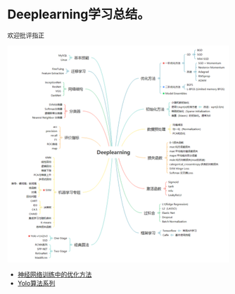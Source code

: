 # Deeplearning学习总结。

欢迎批评指正

![](https://github.com/chenxyyy/Deeplearning_notes/blob/master/image/Deeplearning.png)

- [神经网络训练中的优化方法](https://github.com/chenxyyy/Deeplearning_notes/blob/master/1_%E4%BC%98%E5%8C%96%E6%96%B9%E6%B3%95.md)
- [Yolo算法系列](https://github.com/chenxyyy/Deeplearning_notes/blob/master/Yolo%E7%AE%97%E6%B3%95%E5%8E%9F%E7%90%86.md)
